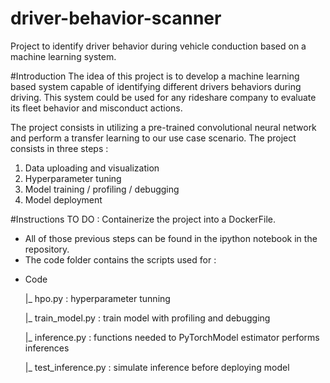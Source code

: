 # driver-behavior-scanner
Project to identify driver behavior during vehicle conduction based on a machine learning system. 

#Introduction
The idea of this project is to develop a machine learning based system capable of identifying different drivers behaviors during
driving. This system could be used for any rideshare company to evaluate its fleet behavior and misconduct actions.

The project consists in utilizing a pre-trained convolutional neural network and perform a transfer learning to our use
case scenario. The project consists in three steps :
1. Data uploading and visualization
2. Hyperparameter tuning
3. Model training / profiling / debugging
4. Model deployment

#Instructions
TO DO : Containerize the project into a DockerFile.

* All of those previous steps can be found in the ipython notebook in the repository. 
* The code folder contains the scripts used for :
- Code

  |_ hpo.py : hyperparameter tunning
  
  |_ train_model.py : train model with profiling and debugging
  
  |_ inference.py : functions needed to PyTorchModel estimator performs inferences
  
  |_ test_inference.py : simulate inference before deploying model
